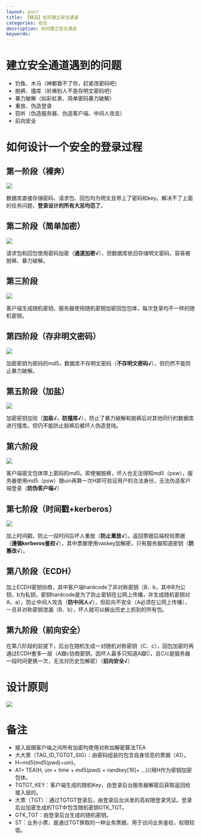```yaml
---
layout: post
title: 【精品】如何建立安全通道
categories: 安全
description: 如何建立安全通道
keywords: 
---
```





# 建立安全通道遇到的问题

- 钓鱼、木马（神都救不了你，赶紧改密码吧）
- 脱裤、撞库（祈祷别人不是存明文密码吧）
- 暴力破解（如彩虹表、简单密码暴力破解）
- 重放、伪造登录
- 窃听（伪造服务器、伪造客户端、中间人攻击）
- 前向安全
 
# 如何设计一个安全的登录过程

 
## 第一阶段（裸奔）


![](/images/posts/2016-12-01-how-to-build-securty-community.md/1.png)

数据库直接存储密码、请求包、回包均为明文且带上了密码和key。解决不了上面的任务问题，**登录设计的所有大忌均范了**。
 

## 第二阶段（简单加密）

![](/images/posts/2016-12-01-how-to-build-securty-community.md/2.png)

请求包和回包使用密码加密（**通道加密√**），但数据库依旧存储明文密码，容易被脱裤、暴力破解。
 
 
## 第三阶段

![](/images/posts/2016-12-01-how-to-build-securty-community.md/3.png)

客户端生成随机密钥，服务器使用随机密钥加密回包包体，每次登录均不一样的随机密钥。
 

## 第四阶段（存非明文密码）

![](/images/posts/2016-12-01-how-to-build-securty-community.md/4.png)

加密密钥为密码的md5，数据库不存明文密码（**不存明文密码√**），但仍然不能防止暴力破解。
 
 
## 第五阶段（加盐）

![](/images/posts/2016-12-01-how-to-build-securty-community.md/5.png)

加密密钥加验（**加盐√、防撞库√**），防止了暴力破解和脱裤后对其他同行的数据库进行撞库。但仍不能防止脱裤后被坏人伪造登陆。
 
 
## 第六阶段


![](/images/posts/2016-12-01-how-to-build-securty-community.md/6.png)

客户端密文包体带上密码的md5。即使被脱裤，坏人也无法得知md5（psw），服务器使用md5（psw）跟uin再算一次H即可验证用户的合法身份，无法伪造客户端登录（**防伪客户端√**）

 
## 第七阶段（时间戳+kerberos）

![](/images/posts/2016-12-01-how-to-build-securty-community.md/7.png)

加上时间戳，防止一段时间后坏人重放（**防止重放√**）。返回票据后端校验票据（**遵循kerberos鉴权√**），其中票据使用vaskey加解密，只有服务器知道密钥（**防篡改√**）。
 
## 第八阶段（ECDH）

加上ECDH密钥协商，其中客户端hardcode了非对称密钥（B、b，其中B为公钥，b为私钥，密钥hardcode是为了防止密钥在公网上传播，并生成随机密钥对A、a），防止中间人攻击（**防中间人√**），但前向不安全（A必须在公网上传播），一旦非对称密钥泄漏（B、b），坏人就可以解出历史上抓到的所有包。
 
## 第九阶段（前向安全）

在第八阶段的前提下，后台在随机生成一对随机对称密钥（C、c），回包加密时再通过ECDH套多一层（A跟c协商密钥，因坏人最多只知道A跟C，且C/c是服务器一段时间更换一次，无法对历史包解密）（**前向安全√**）
 

# 设计原则

![](/images/posts/2016-12-01-how-to-build-securty-community.md/8.png)


# 备注

- 接入层跟客户端之间所有加密均使用对称加解密算法TEA
- 大大票（TAG_ID_TGTGT_SIG）：由密码组装的包含自身信息的票据（A1）。
- H=md5(md5(pwd)+uin)。
- A1= TEA(H, uin + time + md5(pwd) + randkey[16]+ …)//用H作为密钥加密包体。
- TGTGT_KEY：客户端生成的随机Key，由登录后台服务器解密后获取返回给接入层的。
- 大票（TGT）：通过TGTGT登录后，由登录后台派发的高权限登录凭证。登录后台加密生成的TGT中包含随机密钥GTK_TGT。
- GTK_TGT：由登录后台生成的随机密钥。
- ST：业务小票，是通过TGT换取的一种业务票据，用于访问业务鉴权，权限较低。

 


